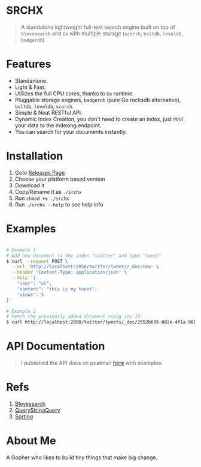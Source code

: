 SRCHX
======
> A standalone lightweight full-text search engine built on top of `blevesearch` and `Go` with multiple storage (`scorch`, `boltdb`, `leveldb`, `badgerdb`)

Features
==========
- Standanlone.
- Light & Fast.
- Utilizes the full CPU cores, thanks to `Go` runtime.
- Pluggable storage engines, `badgerdb` (pure Go rocksdb alternative), `boltdb`, `leveldb`, `scorch`.
- Simple & Neat RESTful API.
- Dynamic Index Creation, you don't need to create an index, just `POST` your data to the indexing endpoint.
- You can search for your documents instantly.

Installation
=============
1. Goto [Releases Page](https://github.com/alash3al/srchx/releases)
2. Choose your platform based version
3. Download it
4. Copy/Rename it as `./srchx`
5. Run `chmod +x ./srchx`
6. Run `./srchx --help` to see help info

Examples
=========
```bash

# Example 1
# Add new document to the index "twitter" and type "tweet"
$ curl --request POST \
  --url 'http://localhost:2050/twitter/tweets/_doc/new' \
  --header 'Content-Type: application/json' \
  --data '{
	"user": "u5",
	"content": "this is my tweet",
	"views": 5
}'

# Example 2
# Fetch the previously added document using its ID
$ curl http://localhost:2050/twitter/tweets/_doc/2552b636-002e-4f1a-98b1-bdb06c2464ac


```

API Documentation
=================
> I published the API docs on postman [here](https://documenter.getpostman.com/view/2408647/RznBLzUY) with examples.

Refs
=====
1. [Blevesearch](http://blevesearch.com/)
2. [QueryStringQuery](http://blevesearch.com/docs/Query-String-Query/)
3. [Sorting](http://blevesearch.com/docs/Sorting/)

About Me
=========
A Gopher who likes to build tiny things that make big change.
